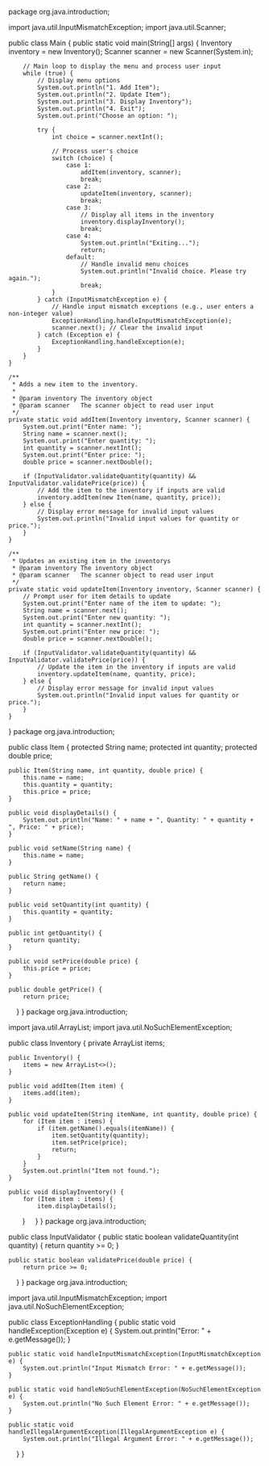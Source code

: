 package org.java.introduction;

import java.util.InputMismatchException;
import java.util.Scanner;

public class Main {
    public static void main(String[] args) {
        Inventory inventory = new Inventory();
        Scanner scanner = new Scanner(System.in);

        // Main loop to display the menu and process user input
        while (true) {
            // Display menu options
            System.out.println("1. Add Item");
            System.out.println("2. Update Item");
            System.out.println("3. Display Inventory");
            System.out.println("4. Exit");
            System.out.print("Choose an option: ");

            try {
                int choice = scanner.nextInt();

                // Process user's choice
                switch (choice) {
                    case 1:
                        addItem(inventory, scanner);
                        break;
                    case 2:
                        updateItem(inventory, scanner);
                        break;
                    case 3:
                        // Display all items in the inventory
                        inventory.displayInventory();
                        break;
                    case 4:
                        System.out.println("Exiting...");
                        return;
                    default:
                        // Handle invalid menu choices
                        System.out.println("Invalid choice. Please try again.");
                        break;
                }
            } catch (InputMismatchException e) {
                // Handle input mismatch exceptions (e.g., user enters a non-integer value)
                ExceptionHandling.handleInputMismatchException(e);
                scanner.next(); // Clear the invalid input
            } catch (Exception e) {
                ExceptionHandling.handleException(e);
            }
        }
    }

    /**
     * Adds a new item to the inventory.
     *
     * @param inventory The inventory object
     * @param scanner   The scanner object to read user input
     */
    private static void addItem(Inventory inventory, Scanner scanner) {
        System.out.print("Enter name: ");
        String name = scanner.next();
        System.out.print("Enter quantity: ");
        int quantity = scanner.nextInt();
        System.out.print("Enter price: ");
        double price = scanner.nextDouble();

        if (InputValidator.validateQuantity(quantity) && InputValidator.validatePrice(price)) {
            // Add the item to the inventory if inputs are valid
            inventory.addItem(new Item(name, quantity, price));
        } else {
            // Display error message for invalid input values
            System.out.println("Invalid input values for quantity or price.");
        }
    }

    /**
     * Updates an existing item in the inventorys
     * @param inventory The inventory object
     * @param scanner   The scanner object to read user input
     */
    private static void updateItem(Inventory inventory, Scanner scanner) {
        // Prompt user for item details to update
        System.out.print("Enter name of the item to update: ");
        String name = scanner.next();
        System.out.print("Enter new quantity: ");
        int quantity = scanner.nextInt();
        System.out.print("Enter new price: ");
        double price = scanner.nextDouble();

        if (InputValidator.validateQuantity(quantity) && InputValidator.validatePrice(price)) {
            // Update the item in the inventory if inputs are valid
            inventory.updateItem(name, quantity, price);
        } else {
            // Display error message for invalid input values
            System.out.println("Invalid input values for quantity or price.");
        }
    }
}
package org.java.introduction;


public class Item {
    protected String name;
    protected int quantity;
    protected double price;

    public Item(String name, int quantity, double price) {
        this.name = name;
        this.quantity = quantity;
        this.price = price;
    }

    public void displayDetails() {
        System.out.println("Name: " + name + ", Quantity: " + quantity + ", Price: " + price);
    }

    public void setName(String name) {
        this.name = name;
    }

    public String getName() {
        return name;
    }

    public void setQuantity(int quantity) {
        this.quantity = quantity;
    }

    public int getQuantity() {
        return quantity;
    }

    public void setPrice(double price) {
        this.price = price;
    }

    public double getPrice() {
        return price;
    }
}
package org.java.introduction;

import java.util.ArrayList;
import java.util.NoSuchElementException;

public class Inventory {
    private ArrayList<Item> items;

    public Inventory() {
        items = new ArrayList<>();
    }

    public void addItem(Item item) {
        items.add(item);
    }

    public void updateItem(String itemName, int quantity, double price) {
        for (Item item : items) {
            if (item.getName().equals(itemName)) {
                item.setQuantity(quantity);
                item.setPrice(price);
                return;
            }
        }
        System.out.println("Item not found.");
    }

    public void displayInventory() {
        for (Item item : items) {
            item.displayDetails();
        }
    }
}
package org.java.introduction;


public class InputValidator {
    public static boolean validateQuantity(int quantity) {
        return quantity >= 0;
    }

    public static boolean validatePrice(double price) {
        return price >= 0;
    }
}
package org.java.introduction;


import java.util.InputMismatchException;
import java.util.NoSuchElementException;

public class ExceptionHandling {
    public static void handleException(Exception e) {
        System.out.println("Error: " + e.getMessage());
    }

    public static void handleInputMismatchException(InputMismatchException e) {
        System.out.println("Input Mismatch Error: " + e.getMessage());
    }

    public static void handleNoSuchElementException(NoSuchElementException e) {
        System.out.println("No Such Element Error: " + e.getMessage());
    }

    public static void handleIllegalArgumentException(IllegalArgumentException e) {
        System.out.println("Illegal Argument Error: " + e.getMessage());
    }
}
